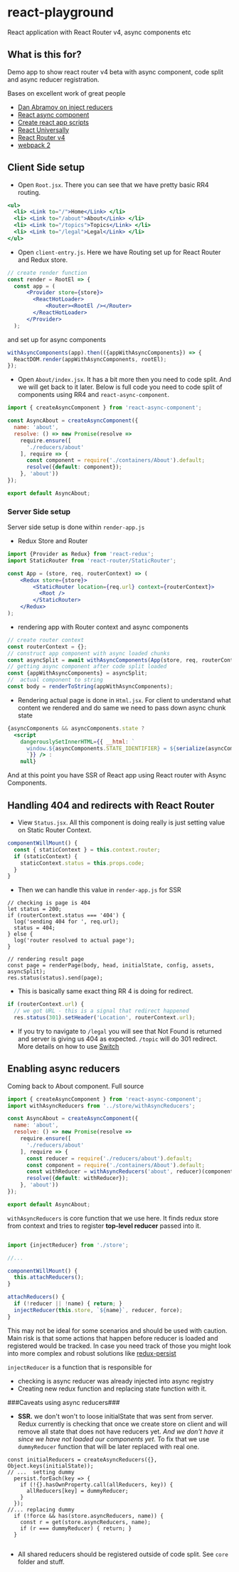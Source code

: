 # react-playground
React application with React Router v4, async components etc



## What is this for? 
Demo app to show react router v4 beta with async component, code split and async reducer registration.

Bases on excellent work of great people
 - [Dan Abramov on inject reducers](http://stackoverflow.com/questions/32968016/how-to-dynamically-load-reducers-for-code-splitting-in-a-redux-application/33045558)
 - [React async component](https://github.com/ctrlplusb/react-async-component)
 - [Create react app scripts](https://github.com/facebookincubator/create-react-app/tree/master/packages/react-scripts)
 - [React Universally](https://github.com/ctrlplusb/react-universally)
 - [React Router v4](https://github.com/ReactTraining/react-router/tree/v4)
 - [webpack 2](https://github.com/webpack/webpack/)


## Client Side setup

- Open `Root.jsx`.  There you can see that we have pretty basic RR4 routing. 
```jsx
<ul>
  <li> <Link to="/">Home</Link> </li>
  <li> <Link to="/about">About</Link> </li>
  <li> <Link to="/topics">Topics</Link> </li>
  <li> <Link to="/legal">Legal</Link> </li>
</ul>
```

- Open `client-entry.js`. Here we have Routing set up for React Router and Redux store.
```jsx
// create render function
const render = RootEl => {
  const app = (
      <Provider store={store}>
        <ReactHotLoader>
            <Router><RootEl /></Router>
        </ReactHotLoader>
      </Provider>
  );
```

and set up for async components
```jsx
withAsyncComponents(app).then(({appWithAsyncComponents}) => {
  ReactDOM.render(appWithAsyncComponents, rootEl);
});
```

- Open `About/index.jsx`. It has a bit more then you need to code split. And we will get back to it later.
Below is full code you need to code split of components using RR4 and `react-async-component`.   

```jsx 
import { createAsyncComponent } from 'react-async-component';

const AsyncAbout = createAsyncComponent({
  name: 'about',
  resolve: () => new Promise(resolve =>
    require.ensure([
      './reducers/about'
    ], require => {
      const component = require('./containers/About').default;
      resolve({default: component});
    }, 'about'))
});

export default AsyncAbout;
```



### Server Side setup

Server side setup is done within `render-app.js`
- Redux Store and Router
```jsx
import {Provider as Redux} from 'react-redux';
import StaticRouter from 'react-router/StaticRouter';

const App = (store, req, routerContext) => (
    <Redux store={store}>
        <StaticRouter location={req.url} context={routerContext}>
          <Root />
        </StaticRouter>
    </Redux>
);

```   

-  rendering app with Router context and async components
```jsx
// create router context
const routerContext = {};
// construct app component with async loaded chunks
const asyncSplit = await withAsyncComponents(App(store, req, routerContext));
// getting async component after code split loaded
const {appWithAsyncComponents} = asyncSplit;
//  actual component to string
const body = renderToString(appWithAsyncComponents);
```

- Rendering actual page is done in `Html.jsx`. For client to understand what content we rendered and do same we need to pass down async chunk state 
```jsx
{asyncComponents && asyncComponents.state ?
  <script
    dangerouslySetInnerHTML={{ __html: `
      window.${asyncComponents.STATE_IDENTIFIER} = ${serialize(asyncComponents.state, {isJSON: true})};
      `}} /> :
    null}
```

And at this point you have SSR of React app using React router with Async Components.



## Handling 404 and redirects with React Router

- View `Status.jsx`. All this component is doing really is just setting value on Static Router Context.  

```jsx
componentWillMount() {
  const { staticContext } = this.context.router;
  if (staticContext) {
    staticContext.status = this.props.code;
  }
}
```

- Then we can handle this value in `render-app.js` for SSR   

```
// checking is page is 404
let status = 200; 
if (routerContext.status === '404') {
  log('sending 404 for ', req.url);
  status = 404;
} else {
  log('router resolved to actual page');
}

// rendering result page
const page = renderPage(body, head, initialState, config, assets, asyncSplit);
res.status(status).send(page);
```

- This is basically same exact thing RR 4 is doing for redirect.  

```jsx
if (routerContext.url) {
  // we got URL - this is a signal that redirect happened
  res.status(301).setHeader('Location', routerContext.url);
```

-  If you try to navigate to  `/legal` you will see that Not Found is returned and server is giving us 404 as expected. `/topic` will do 301 redirect. More details on how to use [Switch](https://reacttraining.com/react-router/examples/ambiguous-matches)



## Enabling async reducers 

Coming back to About component. Full source 

```jsx
import { createAsyncComponent } from 'react-async-component';
import withAsyncReducers from '../store/withAsyncReducers';

const AsyncAbout = createAsyncComponent({
  name: 'about',
  resolve: () => new Promise(resolve =>
    require.ensure([
      './reducers/about'
    ], require => {
      const reducer = require('./reducers/about').default;
      const component = require('./containers/About').default;
      const withReducer = withAsyncReducers('about', reducer)(component);
      resolve({default: withReducer});
    }, 'about'))
});

export default AsyncAbout;
```

`withAsyncReducers` is core function that we use here. It finds redux store from context and tries to register  **top-level reducer** passed into it. 

```jsx 

import {injectReducer} from './store';

//... 

componentWillMount() {
  this.attachReducers();
}

attachReducers() {
  if (!reducer || !name) { return; }
  injectReducer(this.store, `${name}`, reducer, force);
}

```

This may not be ideal for some scenarios and should be used with caution. Main risk is that some actions that happen before reducer is loaded and registered would be tracked. In case you need track of those you might look into more complex and robust solutions like [redux-persist](https://github.com/rt2zz/redux-persist)

`injectReducer` is a function that is responsible for
 - checking is async reducer was already injected into async registry
 - Creating new redux function and replacing state function with it.
 
 
 
 ###Caveats using async reducers###
 
 -  **SSR.** we don't won't to loose initialState that was sent from server. Redux currently is checking that once we create store on client and will remove all state that does not have reducers yet. _And we don't have it since we have not loaded our components yet_. To fix that we use `dummyReducer` function that will be later replaced with real one. 
 
```
const initialReducers = createAsyncReducers({}, Object.keys(initialState));
// ...  setting dummy 
  persist.forEach(key => {
    if (!{}.hasOwnProperty.call(allReducers, key)) { 
      allReducers[key] = dummyReducer;
    }
  });
//... replacing dummy 
  if (!force && has(store.asyncReducers, name)) {
    const r = get(store.asyncReducers, name);
    if (r === dummyReducer) { return; }
  } 
  
```
- All shared reducers should be registered outside of code split. See `core` folder and stuff.
 

 
